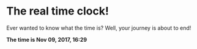# The real time clock!

Ever wanted to know what the time is? Well, your journey is about to end!

**The time is Nov 09, 2017, 16:29**